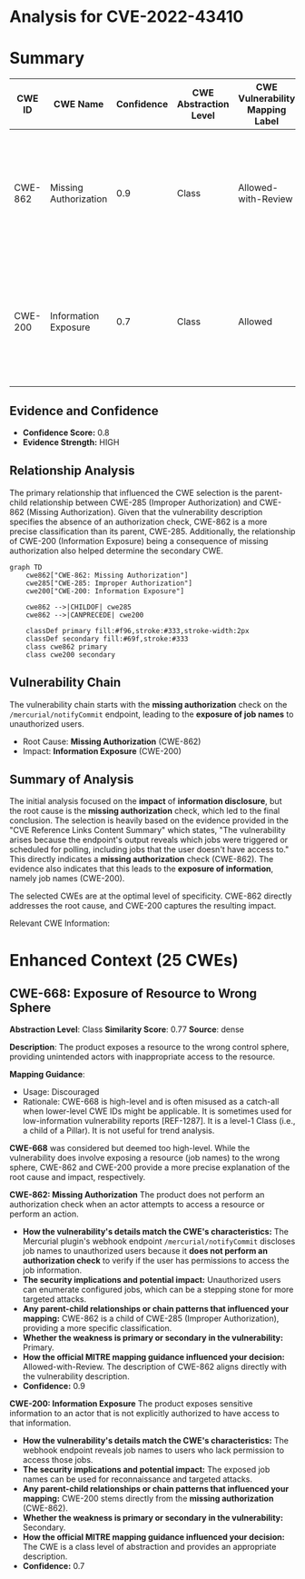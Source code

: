 # Analysis for CVE-2022-43410

# Summary
| CWE ID | CWE Name | Confidence | CWE Abstraction Level | CWE Vulnerability Mapping Label | CWE-Vulnerability Mapping Notes |
|---|---|---|---|---|---|
| CWE-862 | Missing Authorization | 0.9 | Class | Allowed-with-Review | The product does not perform an authorization check when an actor attempts to access a resource or perform an action. |
| CWE-200 | Information Exposure | 0.7 | Class | Allowed | The product exposes sensitive information to an actor that is not explicitly authorized to have access to that information. |

## Evidence and Confidence

*   **Confidence Score:** 0.8
*   **Evidence Strength:** HIGH

## Relationship Analysis
The primary relationship that influenced the CWE selection is the parent-child relationship between CWE-285 (Improper Authorization) and CWE-862 (Missing Authorization). Given that the vulnerability description specifies the absence of an authorization check, CWE-862 is a more precise classification than its parent, CWE-285. Additionally, the relationship of CWE-200 (Information Exposure) being a consequence of missing authorization also helped determine the secondary CWE.

```mermaid
graph TD
    cwe862["CWE-862: Missing Authorization"]
    cwe285["CWE-285: Improper Authorization"]
    cwe200["CWE-200: Information Exposure"]
    
    cwe862 -->|CHILDOF| cwe285
    cwe862 -->|CANPRECEDE| cwe200
    
    classDef primary fill:#f96,stroke:#333,stroke-width:2px
    classDef secondary fill:#69f,stroke:#333
    class cwe862 primary
    class cwe200 secondary
```

## Vulnerability Chain
The vulnerability chain starts with the **missing authorization** check on the `/mercurial/notifyCommit` endpoint, leading to the **exposure of job names** to unauthorized users.
  - Root Cause: **Missing Authorization** (CWE-862)
  - Impact: **Information Exposure** (CWE-200)

## Summary of Analysis
The initial analysis focused on the **impact** of **information disclosure**, but the root cause is the **missing authorization** check, which led to the final conclusion. The selection is heavily based on the evidence provided in the "CVE Reference Links Content Summary" which states, "The vulnerability arises because the endpoint's output reveals which jobs were triggered or scheduled for polling, including jobs that the user doesn't have access to." This directly indicates a **missing authorization** check (CWE-862). The evidence also indicates that this leads to the **exposure of information**, namely job names (CWE-200).

The selected CWEs are at the optimal level of specificity. CWE-862 directly addresses the root cause, and CWE-200 captures the resulting impact.

Relevant CWE Information:

# Enhanced Context (25 CWEs)

## CWE-668: Exposure of Resource to Wrong Sphere
**Abstraction Level**: Class
**Similarity Score**: 0.77
**Source**: dense

**Description**:
The product exposes a resource to the wrong control sphere, providing unintended actors with inappropriate access to the resource.

**Mapping Guidance**:
- Usage: Discouraged
- Rationale: CWE-668 is high-level and is often misused as a catch-all when lower-level CWE IDs might be applicable. It is sometimes used for low-information vulnerability reports [REF-1287]. It is a level-1 Class (i.e., a child of a Pillar). It is not useful for trend analysis.

**CWE-668** was considered but deemed too high-level. While the vulnerability does involve exposing a resource (job names) to the wrong sphere, CWE-862 and CWE-200 provide a more precise explanation of the root cause and impact, respectively.

**CWE-862: Missing Authorization**
The product does not perform an authorization check when an actor attempts to access a resource or perform an action.
- **How the vulnerability's details match the CWE's characteristics:** The Mercurial plugin's webhook endpoint `/mercurial/notifyCommit` discloses job names to unauthorized users because it **does not perform an authorization check** to verify if the user has permissions to access the job information.
- **The security implications and potential impact:** Unauthorized users can enumerate configured jobs, which can be a stepping stone for more targeted attacks.
- **Any parent-child relationships or chain patterns that influenced your mapping:** CWE-862 is a child of CWE-285 (Improper Authorization), providing a more specific classification.
- **Whether the weakness is primary or secondary in the vulnerability:** Primary.
- **How the official MITRE mapping guidance influenced your decision:** Allowed-with-Review. The description of CWE-862 aligns directly with the vulnerability description.
- **Confidence:** 0.9

**CWE-200: Information Exposure**
The product exposes sensitive information to an actor that is not explicitly authorized to have access to that information.
- **How the vulnerability's details match the CWE's characteristics:** The webhook endpoint reveals job names to users who lack permission to access those jobs.
- **The security implications and potential impact:** The exposed job names can be used for reconnaissance and targeted attacks.
- **Any parent-child relationships or chain patterns that influenced your mapping:** CWE-200 stems directly from the **missing authorization** (CWE-862).
- **Whether the weakness is primary or secondary in the vulnerability:** Secondary.
- **How the official MITRE mapping guidance influenced your decision:** The CWE is a class level of abstraction and provides an appropriate description.
- **Confidence:** 0.7